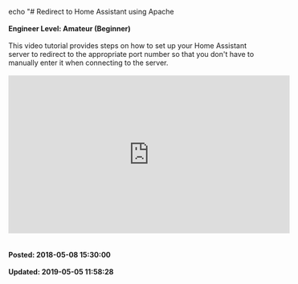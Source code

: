 echo "# Redirect to Home Assistant using Apache<br /><br />**Engineer Level: Amateur (Beginner)**<br /><br />This video tutorial provides steps on how to set up your Home Assistant server to redirect to the appropriate port number so that you don't have to manually enter it when connecting to the server.<br /><br /><iframe width="560" height="315" src="https://www.youtube.com/embed/Zn9-tm5bHDY" frameborder="0" allow="autoplay; encrypted-media" allowfullscreen=""></iframe><br /><br /><br />**Posted: 2018-05-08 15:30:00**<br /><br />**Updated: 2019-05-05 11:58:28**<br /><br />
